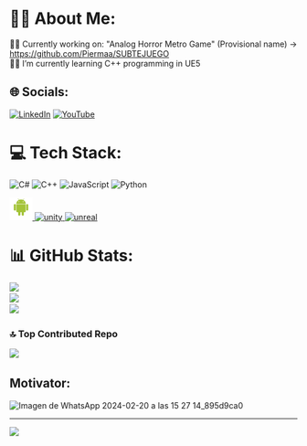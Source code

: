 # 🐱‍💻 About Me:
🐱‍👓 Currently working on: "Analog Horror Metro Game" (Provisional name) -> https://github.com/Piermaa/SUBTEJUEGO<br>🐱‍🐉 I’m currently learning C++ programming in UE5


## 🌐 Socials:
[![LinkedIn](https://img.shields.io/badge/LinkedIn-%230077B5.svg?logo=linkedin&logoColor=white)](https://linkedin.com/in/FabrizioPiermarocchi) [![YouTube](https://img.shields.io/badge/YouTube-%23FF0000.svg?logo=YouTube&logoColor=white)](https://youtube.com/@FabrizioPiermarocchi) 

# 💻 Tech Stack:
![C#](https://img.shields.io/badge/c%23-%23239120.svg?style=for-the-badge&logo=csharp&logoColor=white) ![C++](https://img.shields.io/badge/c++-%2300599C.svg?style=for-the-badge&logo=c%2B%2B&logoColor=white) ![JavaScript](https://img.shields.io/badge/javascript-%23323330.svg?style=for-the-badge&logo=javascript&logoColor=%23F7DF1E) ![Python](https://img.shields.io/badge/python-3670A0?style=for-the-badge&logo=python&logoColor=ffdd54)

<p align="left"> <a href="https://developer.android.com" target="_blank" rel="noreferrer"> <img src="https://raw.githubusercontent.com/devicons/devicon/master/icons/android/android-original-wordmark.svg" alt="android" width="40" height="40"/> </a> <a href="https://www.w3schools.com/cpp/" target="_blank" rel="noreferrer"</a> <a href="https://unity.com/" target="_blank" rel="noreferrer"> <img src="https://www.vectorlogo.zone/logos/unity3d/unity3d-icon.svg" alt="unity" width="40" height="40"/> </a> <a href="https://unrealengine.com/" target="_blank" rel="noreferrer"> <img src="https://raw.githubusercontent.com/kenangundogan/fontisto/036b7eca71aab1bef8e6a0518f7329f13ed62f6b/icons/svg/brand/unreal-engine.svg" alt="unreal" width="40" height="40"/> </a> </p>



# 📊 GitHub Stats:
![](https://github-readme-stats.vercel.app/api?username=Piermaa&theme=algolia&hide_border=false&include_all_commits=true&count_private=false)<br/>
![](https://github-readme-streak-stats.herokuapp.com/?user=Piermaa&theme=algolia&hide_border=false)<br/>
![](https://github-readme-stats.vercel.app/api/top-langs/?username=Piermaa&theme=algolia&hide_border=false&include_all_commits=true&count_private=false&layout=compact)

### 🔝 Top Contributed Repo
![](https://github-contributor-stats.vercel.app/api?username=Piermaa&limit=5&theme=algolia&combine_all_yearly_contributions=true)

## Motivator:
![Imagen de WhatsApp 2024-02-20 a las 15 27 14_895d9ca0](https://github.com/Piermaa/Piermaa/assets/87669776/9b27a7d3-e7f9-448e-b918-86593aa0592d)


---
[![](https://visitcount.itsvg.in/api?id=Piermaa&icon=1&color=0)](https://visitcount.itsvg.in)

<!-- Proudly created with GPRM ( https://gprm.itsvg.in ) -->
